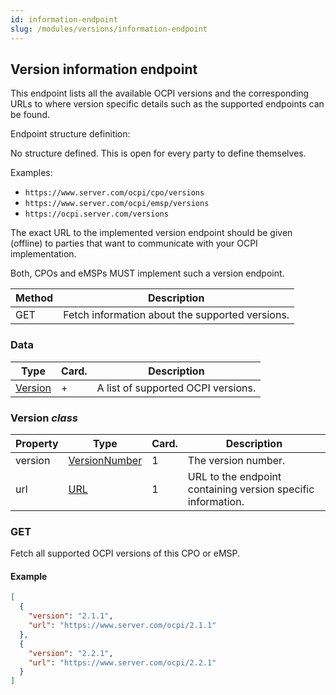 ```yaml
---
id: information-endpoint
slug: /modules/versions/information-endpoint
---
```

## Version information endpoint

This endpoint lists all the available OCPI versions and the corresponding URLs to where version specific details such as
the supported endpoints can be found.

Endpoint structure definition:

No structure defined. This is open for every party to define themselves.

Examples:

* `https://www.server.com/ocpi/cpo/versions`
* `https://www.server.com/ocpi/emsp/versions`
* `https://ocpi.server.com/versions`

The exact URL to the implemented version endpoint should be given (offline) to parties that want to communicate with
your OCPI implementation.

Both, CPOs and eMSPs MUST implement such a version endpoint.

| Method | Description                                     |
|--------|-------------------------------------------------|
| GET    | Fetch information about the supported versions. |

### Data

| Type                        | Card. | Description                        |
|-----------------------------|-------|------------------------------------|
| [Version](https://ocpi.dev) | \+    | A list of supported OCPI versions. |

### Version *class*

| Property | Type                                  | Card. | Description                                                  |
|----------|---------------------------------------|-------|--------------------------------------------------------------|
| version  | [VersionNumber](https://ocpi.dev)     | 1     | The version number.                                          |
| url      | [URL](/16-types/16-types.md#url-type) | 1     | URL to the endpoint containing version specific information. |

### GET

Fetch all supported OCPI versions of this CPO or eMSP.

#### Example

``` json
[
  {
    "version": "2.1.1",
    "url": "https://www.server.com/ocpi/2.1.1"
  },
  {
    "version": "2.2.1",
    "url": "https://www.server.com/ocpi/2.2.1"
  }
]
```
